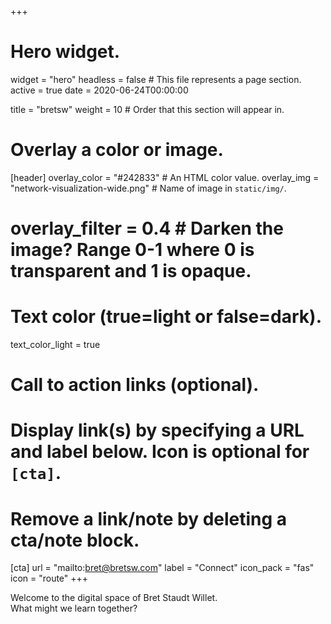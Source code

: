 +++
# Hero widget.
widget = "hero"
headless = false   # This file represents a page section.
active = true
date = 2020-06-24T00:00:00

title = "bretsw"
weight = 10  # Order that this section will appear in.

# Overlay a color or image.
[header]
  overlay_color = "#242833"  # An HTML color value.
  overlay_img = "network-visualization-wide.png"  # Name of image in `static/img/`.
#  overlay_filter = 0.4  # Darken the image? Range 0-1 where 0 is transparent and 1 is opaque.

# Text color (true=light or false=dark).
  text_color_light = true

# Call to action links (optional).
#   Display link(s) by specifying a URL and label below. Icon is optional for `[cta]`.
#   Remove a link/note by deleting a cta/note block.
[cta]
  url = "mailto:bret@bretsw.com"
  label = "Connect"
  icon_pack = "fas"
  icon = "route"
+++

Welcome to the digital space of Bret Staudt Willet.  
What might we learn together?